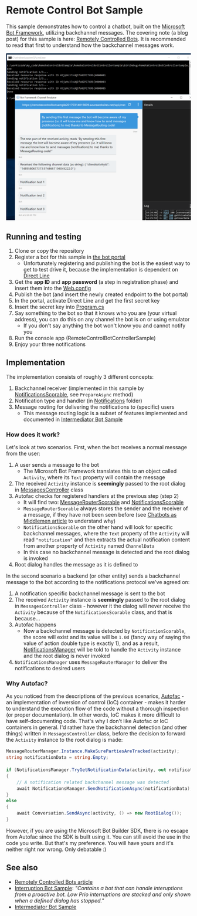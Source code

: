# Remote Control Bot Sample #

This sample demonstrates how to control a chatbot, built on the
[Microsoft Bot Framework](https://dev.botframework.com/), utilizing backchannel
messages. The covering note (a blog post) for this sample is here:
[Remotely Controlled Bots](http://tomipaananen.azurewebsites.net/?p=2231).
It is recommended to read that first to understand how the backchannel messages
work.

![Sample in action](Documentation/Screenshot.png?raw=true)

## Running and testing ##

1. Clone or copy the repository
2. Register a bot for this sample in [the bot portal](https://dev.botframework.com/)
   * Unfortunately registering and publishing the bot is the easiest way to get
     to test drive it, because the implementation is dependent on
     [Direct Line](https://docs.botframework.com/en-us/restapi/directline3/)
3. Get the **app ID** and **app password** (a step in registration phase) and
   insert them into the [Web.config](RemoteControlBotSample/Web.config)
4. Publish the bot (and insert the newly created endpoint to the bot portal)
5. In the portal, activate Direct Line and get the first secret key
6. Insert the secret key into [Program.cs](RemoteControlBotControllerSample/Program.cs)
7. Say something to the bot so that it knows who you are (your virtual address),
   you can do this on any channel the bot is on or using emulator
   * If you don't say anything the bot won't know you and cannot notify you
8. Run the console app (RemoteControlBotControllerSample)
9. Enjoy your three notifications

## Implementation ##

The implementation consists of roughly 3 different concepts:

1. Backchannel receiver (implemented in this sample by
   [NotificationsScorable](RemoteControlBotSample/Notifications/NotificationsScorable.cs),
   see `PrepareAsync` method)
2. Notification type and handler (in [Notifications](RemoteControlBotSample/Notifications) folder)
3. Message routing for delivering the notifications to (specific) users
   * This message routing logic is a subset of features implemented and documented
     in [Intermediator Bot Sample](https://github.com/tompaana/intermediator-bot-sample)

### How does it work? ###

Let's look at two scenarios. First, when the bot receives a normal message from
the user:

1. A user sends a message to the bot
   * The Microsoft Bot Framework translates this to an object called `Activity`,
     where its `Text` property will contain the message
2. The received `Activity` instance  is **seemingly** passed to the root dialog in
   [MessagesController](RemoteControlBotSample/Controllers/MessagesController.cs)
   class
3. Autofac checks for registered handlers at the previous step (step 2)
   * It will find two: [MessageRouterScorable](RemoteControlBotSample/MessageRouting/MessageRouterScorable.cs)
     and [NotificationsScorable](RemoteControlBotSample/Notifications/NotificationsScorable.cs)
   * `MessageRouterScorable` always stores the sender and the receiver of a
     message, if they have not been seen before (see
     [Chatbots as Middlemen article](http://tomipaananen.azurewebsites.net/?p=1851)
     to understand why)
   * `NotificationsScorable` on the other hand will look for specific
     backchannel messages, where the `Text` property of the `Activity` will read
     `"notification"` and then extracts the actual notification content from
     another property of `Activity` named `ChannelData`
   * In this case no backchannel message is detected and the root dialog is
     invoked
4. Root dialog handles the message as it is defined to

In the second scenario a backend (or other entity) sends a backchannel message
to the bot according to the notifications protocol we've agreed on:

1. A notification specific backchannel message is sent to the bot
2. The received `Activity` instance  is **seemingly** passed to the root dialog
   in `MessagesController` class - however it the dialog will never receive the
   `Activity` because of the `NotificationsScorable` class, and that is because...
3. Autofac happens
   * Now a backchannel message is detected by `NotificationScorable`, the score
     will exist and its value will be `1.0d` (fancy way of saying the value of
     action double type is exactly 1), and as a result,
     [NotificationsManager](RemoteControlBotSample/Notifications/NotificationsManager.cs)
     will be told to handle the `Activity` instance and the root dialog is never
     invoked
4. `NotificationsManager` uses `MessageRouterManager` to deliver the
   notifications to desired users

### Why Autofac? ###

As you noticed from the descriptions of the previous scenarios,
[Autofac](https://autofac.org/) - an implementation of inversion of control
(IoC) container - makes it harder to understand the execution flow of the code
without a thorough inspection (or proper documentation). In other words, IoC
makes it more difficult to have self-documenting code. That's why I don't like
Autofac or IoC containers in general. I'd rather have the backchannel detection
(and other things) written in `MessagesController` class, before the decision to
forward the `Activity` instance to the root dialog is made:

```cs
MessageRouterManager.Instance.MakeSurePartiesAreTracked(activity);
string notificationData = string.Empty;

if (NotificationsManager.TryGetNotificationData(activity, out notificationData))
{
    // A notification related backchannel message was detected
    await NotificationsManager.SendNotificationAsync(notificationData);
}
else
{
    await Conversation.SendAsync(activity, () => new RootDialog());
}
```

However, if you are using the Microsoft Bot Builder SDK, there is no escape from
Autofac since the SDK is built using it. You can still avoid the use in the code
you write. But that's my preference. You will have yours and it's neither right
nor wrong. Only debatable :)

## See also ##

* [Remotely Controlled Bots article](http://tomipaananen.azurewebsites.net/?p=2231)
* [Interruption Bot Sample](https://github.com/svandenhoven/Bots/tree/master/BotNotificationInteruptions): *"Contains a bot that can handle interuptions from a proactive bot. Low Prio interruptions are stacked and only shown when a defined dialog has stopped."*
* [Intermediator Bot Sample](https://github.com/tompaana/intermediator-bot-sample)
